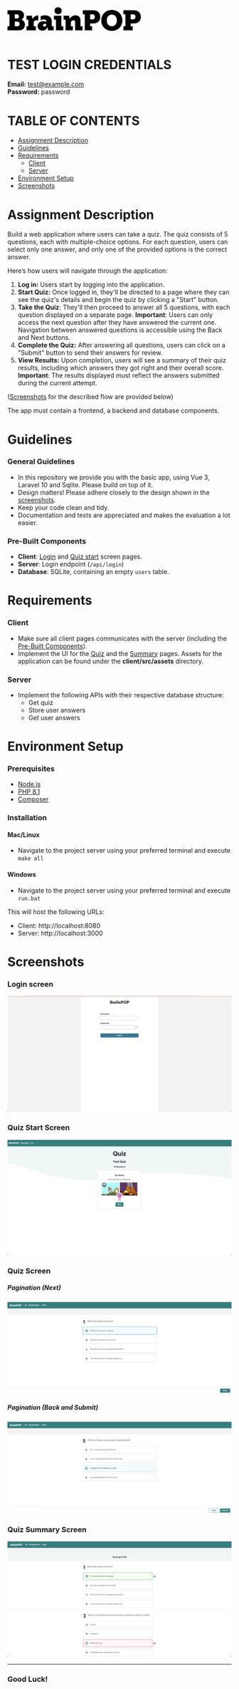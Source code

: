 <img src="assets/instructions/logo.svg" width=300>
<br>
<br>

# TEST LOGIN CREDENTIALS

**Email:** test@example.com  
**Password:** password

# TABLE OF CONTENTS

- [Assignment Description](#assignment-description)
- [Guidelines](#guidelines)
- [Requirements](#requirements)
  - [Client](#client)
  - [Server](#server)
- [Environment Setup](#environment-setup)
- [Screenshots](#screenshots)

# Assignment Description

Build a web application where users can take a quiz. The quiz consists of 5 questions, each with multiple-choice options. For each question, users can select only one answer, and only one of the provided options is the correct answer.

Here’s how users will navigate through the application:

1. **Log in:** Users start by logging into the application.
2. **Start Quiz:** Once logged in, they'll be directed to a page where they can see the quiz's details and begin the quiz by clicking a "Start" button.
3. **Take the Quiz**: They'll then proceed to answer all 5 questions, with each question displayed on a separate page. **Important**: Users can only access the next question after they have answered the current one. Navigation between answered questions is accessible using the Back and Next buttons.
4. **Complete the Quiz:** After answering all questions, users can click on a "Submit" button to send their answers for review.
5. **View Results:** Upon completion, users will see a summary of their quiz results, including which answers they got right and their overall score. **Important**: The results displayed must reflect the answers submitted during the current attempt.

([Screenshots](#screenshots) for the described flow are provided below)

The app must contain a frontend, a backend and database components.

# Guidelines

### General Guidelines

- In this repository we provide you with the basic app, using Vue 3, Laravel 10 and Sqlite. Please build on top of it.
- Design matters! Please adhere closely to the design shown in the [screenshots](#screenshots).
- Keep your code clean and tidy.
- Documentation and tests are appreciated and makes the evaluation a lot easier.

### Pre-Built Components

- **Client**: [Login](#login-screen) and [Quiz start](#quiz-start-screen) screen pages.
- **Server**: Login endpoint (`/api/login`)
- **Database**: SQLite, containing an empty `users` table.

# Requirements

### Client

- Make sure all client pages communicates with the server (including the [Pre-Built Components](#pre-built-components)).
- Implement the UI for the [Quiz](#quiz-screen) and the [Summary](#quiz-summary-screen) pages.
  Assets for the application can be found under the **client/src/assets** directory.

### Server

- Implement the following APIs with their respective database structure:
  - Get quiz
  - Store user answers
  - Get user answers

# Environment Setup

### Prerequisites

- [Node.js](https://nodejs.org/en)
- [PHP 8.1](https://www.php.net/manual/en/install.php)
- [Composer](https://getcomposer.org/doc/00-intro.md)

### Installation

#### Mac/Linux

- Navigate to the project server using your preferred terminal and execute `make all`

#### Windows

- Navigate to the project server using your preferred terminal and execute `run.bat`

This will host the following URLs:

- Client: http://localhost:8080
- Server: http://localhost:3000

# Screenshots

### Login screen

![Login Screen](assets/instructions/screens/login_page.png)

### Quiz Start Screen

![Quiz Start Screen](assets/instructions/screens/start_quiz_page.png)

### Quiz Screen

##### Pagination (Next)

![Quiz Screen](assets/instructions/screens/quiz_page1.png)

##### Pagination (Back and Submit)

![Quiz Screen](assets/instructions/screens/quiz_page2.png)

### Quiz Summary Screen

![Quiz Summary Screen](assets/instructions/screens/summary_page.png)

---

### Good Luck!
